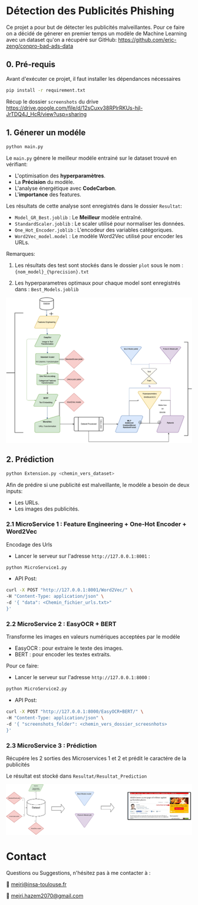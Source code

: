 # Détection des Publicités Phishing

Ce projet a pour but de détecter les publicités malveillantes. Pour ce faire on a décidé de génerer en premier temps un modèle de Machine Learning avec un dataset qu'on a récupéré sur GitHub: 
https://github.com/eric-zeng/conpro-bad-ads-data

## 0. Pré-requis

Avant d'exécuter ce projet, il faut installer les dépendances nécessaires 
```bash
pip install -r requirement.txt
```

Récup le dossier `screenshots` du drive https://drive.google.com/file/d/12sCuxv38RPlrRKUs-hjl-JrTDQ4J_HcR/view?usp=sharing  

## 1. Génerer un modéle
```bash
python main.py
```

Le `main.py` génere le meilleur modéle entrainé sur le dataset trouvé en vérifiant:
  - L'optimisation des **hyperparamètres**.
  - La **Précision** du modèle.
  - L'analyse énergétique avec **CodeCarbon**.
  - L'**importance** des features.

Les résultats de cette analyse sont enregistrés dans le dossier `Resultat`: 
  - `Model_GR_Best.joblib` : Le **Meilleur** modèle entraîné.
  - `StandardScaler.joblib` : Le scaler utilisé pour normaliser les données.
  - `One_Hot_Encoder.joblib` : L'encodeur des variables catégoriques.
  - `Word2Vec_model.model` : Le modèle Word2Vec utilisé pour encoder les URLs.

Remarques:

1. Les résultats des test sont stockés dans le dossier `plot` sous le nom :
  `{nom_model}_{%precision}.txt`

2. Les hyperparametres optimaux pour chaque model sont enregistrés dans :
  `Best_Models.joblib`

![Figure : Architecture de Train/Test](./img/testtrain.png)

## 2. Prédiction

```bash
python Extension.py <chemin_vers_dataset>
```

Afin de prédire si une publicité est malveillante, le modéle a besoin de deux inputs:
  - Les URLs.
  - Les images des publicités.
    
### 2.1 MicroService 1 : Feature Engineering + One-Hot Encoder + Word2Vec

Encodage des Urls 
- Lancer le serveur sur l'adresse `http://127.0.0.1:8001` :
```bash
python MicroService1.py
```

- API Post:
```bash
curl -X POST "http://127.0.0.1:8001/Word2Vec/" \ 
-H "Content-Type: application/json" \ 
-d '{ "data": <Chemin_fichier_urls.txt>"
}'
```


### 2.2 MicroService 2 : EasyOCR + BERT

Transforme les images en valeurs numériques acceptées par le modéle

  - EasyOCR : pour extraire le texte des images.
  - BERT : pour encoder les textes extraits.

Pour ce faire: 
  - Lancer le serveur sur l'adresse `http://127.0.0.1:8000` :
```bash
python MicroService2.py
```

  - API Post:
```bash
curl -X POST "http://127.0.0.1:8000/EasyOCR+BERT/" \ 
-H "Content-Type: application/json" \ 
-d '{ "screenshots_folder": <chemin_vers_dossier_screesnhots>
}'
```

### 2.3 MicroService 3 : Prédiction

Récupére les 2 sorties des Microservices 1 et 2 et prédit le caractére de la publicités

Le résultat est stocké dans `Resultat/Resultat_Prediction`

![Figure : Architecture de la prédiction](./img/predict.png)

# Contact

Questions ou Suggestions, n'hésitez pas à me contacter à :

📧 mejri@insa-toulouse.fr

📧 mejri.hazem2070@gmail.com




